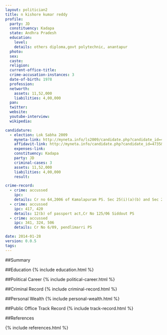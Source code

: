```yaml
---
layout: politician2
title: n kishore kumar reddy
profile: 
  party: JD
  constituency: Kadapa
  state: Andhra Pradesh
  education: 
    level: 
    details: others diploma,govt polytechnic, anantapur
  photo: 
  sex: 
  caste: 
  religion: 
  current-office-title: 
  crime-accusation-instances: 3
  date-of-birth: 1978
  profession: 
  networth: 
    assets: 11,52,000
    liabilities: 4,00,000
  pan: 
  twitter: 
  website: 
  youtube-interview: 
  wikipedia: 

candidature: 
  - election: Lok Sabha 2009
    myneta-link: http://myneta.info/ls2009/candidate.php?candidate_id=4735
    affidavit-link: http://myneta.info/candidate.php?candidate_id=4735&scan=original
    expenses-link: 
    constituency: Kadapa 
    party: JD
    criminal-cases: 3
    assets: 11,52,000
    liabilities: 4,00,000
    result:  

crime-record: 
  - crime: accussed
    ipc: 
    details: Cr no 64,2006 of Kamalapuram PS. Sec 25(i)(a)(b) and Sec 27 Arms act 
  - crime: accussed
    ipc: 417, 420
    details: 12(b) of passport act,Cr No 125/06 Siddout PS 
  - crime: accussed
    ipc: 341, 324, 506
    details: Cr No 6/09, pendlimarri PS 

date: 2014-01-28
version: 0.0.5
tags: 
---
```

##Summary


##Education
{% include education.html %}


##Political Career
{% include political-career.html %}


##Criminal Record
{% include criminal-record.html %}


##Personal Wealth
{% include personal-wealth.html %}


##Public Office Track Record
{% include track-record.html %}


##References


{% include references.html %}